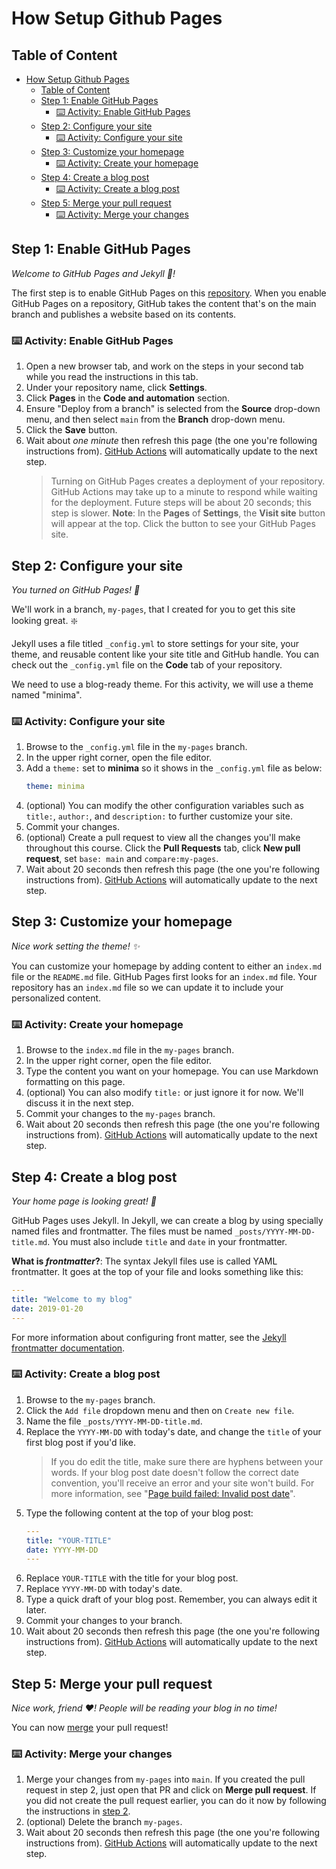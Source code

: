 # How Setup Github Pages

## Table of Content


<!-- TOC -->

- [How Setup Github Pages](#how-setup-github-pages)
  - [Table of Content](#table-of-content)
  - [Step 1: Enable GitHub Pages](#step-1-enable-github-pages)
    - [:keyboard: Activity: Enable GitHub Pages](#keyboard-activity-enable-github-pages)
  - [Step 2: Configure your site](#step-2-configure-your-site)
    - [:keyboard: Activity: Configure your site](#keyboard-activity-configure-your-site)
  - [Step 3: Customize your homepage](#step-3-customize-your-homepage)
    - [:keyboard: Activity: Create your homepage](#keyboard-activity-create-your-homepage)
  - [Step 4: Create a blog post](#step-4-create-a-blog-post)
    - [:keyboard: Activity: Create a blog post](#keyboard-activity-create-a-blog-post)
  - [Step 5: Merge your pull request](#step-5-merge-your-pull-request)
    - [:keyboard: Activity: Merge your changes](#keyboard-activity-merge-your-changes)

<!-- /TOC -->

## Step 1: Enable GitHub Pages

_Welcome to GitHub Pages and Jekyll :tada:!_

The first step is to enable GitHub Pages on this [repository](https://docs.github.com/en/get-started/quickstart/github-glossary#repository). When you enable GitHub Pages on a repository, GitHub takes the content that's on the main branch and publishes a website based on its contents.

### :keyboard: Activity: Enable GitHub Pages

1. Open a new browser tab, and work on the steps in your second tab while you read the instructions in this tab.
1. Under your repository name, click **Settings**.
1. Click **Pages** in the **Code and automation** section.
1. Ensure "Deploy from a branch" is selected from the **Source** drop-down menu, and then select `main` from the **Branch** drop-down menu.
1. Click the **Save** button.
1. Wait about _one minute_ then refresh this page (the one you're following instructions from). [GitHub Actions](https://docs.github.com/en/actions) will automatically update to the next step.
   > Turning on GitHub Pages creates a deployment of your repository. GitHub Actions may take up to a minute to respond while waiting for the deployment. Future steps will be about 20 seconds; this step is slower.
   > **Note**: In the **Pages** of **Settings**, the **Visit site** button will appear at the top. Click the button to see your GitHub Pages site.

## Step 2: Configure your site

_You turned on GitHub Pages! :tada:_

We'll work in a branch, `my-pages`, that I created for you to get this site looking great. :sparkle:

Jekyll uses a file titled `_config.yml` to store settings for your site, your theme, and reusable content like your site title and GitHub handle. You can check out the `_config.yml` file on the **Code** tab of your repository.

We need to use a blog-ready theme. For this activity, we will use a theme named "minima".

### :keyboard: Activity: Configure your site

1. Browse to the `_config.yml` file in the `my-pages` branch.
1. In the upper right corner, open the file editor.
1. Add a `theme:` set to **minima** so it shows in the `_config.yml` file as below:
   ```yml
   theme: minima
   ```
1. (optional) You can modify the other configuration variables such as `title:`, `author:`, and `description:` to further customize your site.
1. Commit your changes.
1. (optional) Create a pull request to view all the changes you'll make throughout this course. Click the **Pull Requests** tab, click **New pull request**, set `base: main` and `compare:my-pages`.
1. Wait about 20 seconds then refresh this page (the one you're following instructions from). [GitHub Actions](https://docs.github.com/en/actions) will automatically update to the next step.

## Step 3: Customize your homepage

_Nice work setting the theme! :sparkles:_

You can customize your homepage by adding content to either an `index.md` file or the `README.md` file. GitHub Pages first looks for an `index.md` file. Your repository has an `index.md` file so we can update it to include your personalized content.

### :keyboard: Activity: Create your homepage

1. Browse to the `index.md` file in the `my-pages` branch.
1. In the upper right corner, open the file editor.
1. Type the content you want on your homepage. You can use Markdown formatting on this page.
1. (optional) You can also modify `title:` or just ignore it for now. We'll discuss it in the next step.
1. Commit your changes to the `my-pages` branch.
1. Wait about 20 seconds then refresh this page (the one you're following instructions from). [GitHub Actions](https://docs.github.com/en/actions) will automatically update to the next step.

## Step 4: Create a blog post

_Your home page is looking great! :cowboy_hat_face:_

GitHub Pages uses Jekyll. In Jekyll, we can create a blog by using specially named files and frontmatter. The files must be named `_posts/YYYY-MM-DD-title.md`. You must also include `title` and `date` in your frontmatter.

**What is _frontmatter_?**: The syntax Jekyll files use is called YAML frontmatter. It goes at the top of your file and looks something like this:

```yml
---
title: "Welcome to my blog"
date: 2019-01-20
---
```

For more information about configuring front matter, see the [Jekyll frontmatter documentation](https://jekyllrb.com/docs/frontmatter/).

### :keyboard: Activity: Create a blog post

1. Browse to the `my-pages` branch.
1. Click the `Add file` dropdown menu and then on `Create new file`.
1. Name the file `_posts/YYYY-MM-DD-title.md`.
1. Replace the `YYYY-MM-DD` with today's date, and change the `title` of your first blog post if you'd like.
   > If you do edit the title, make sure there are hyphens between your words.
   > If your blog post date doesn't follow the correct date convention, you'll receive an error and your site won't build. For more information, see "[Page build failed: Invalid post date](https://docs.github.com/en/pages/setting-up-a-github-pages-site-with-jekyll/troubleshooting-jekyll-build-errors-for-github-pages-sites)".
1. Type the following content at the top of your blog post:
   ```yaml
   ---
   title: "YOUR-TITLE"
   date: YYYY-MM-DD
   ---
   ```
1. Replace `YOUR-TITLE` with the title for your blog post.
1. Replace `YYYY-MM-DD` with today's date.
1. Type a quick draft of your blog post. Remember, you can always edit it later.
1. Commit your changes to your branch.
1. Wait about 20 seconds then refresh this page (the one you're following instructions from). [GitHub Actions](https://docs.github.com/en/actions) will automatically update to the next step.
   
## Step 5: Merge your pull request

_Nice work, friend :heart:! People will be reading your blog in no time!_

You can now [merge](https://docs.github.com/en/get-started/quickstart/github-glossary#merge) your pull request!

### :keyboard: Activity: Merge your changes

1. Merge your changes from `my-pages` into `main`. If you created the pull request in step 2, just open that PR and click on **Merge pull request**. If you did not create the pull request earlier, you can do it now by following the instructions in [step 2](/.github/steps/2-configure-your-site.md).
1. (optional) Delete the branch `my-pages`.
1. Wait about 20 seconds then refresh this page (the one you're following instructions from). [GitHub Actions](https://docs.github.com/en/actions) will automatically update to the next step.